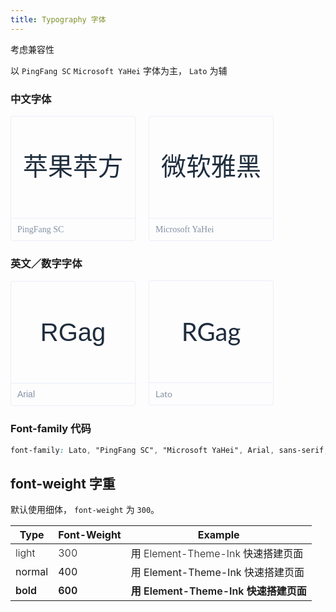 ```yaml
---
title: Typography 字体
---
```


<style lang="scss">
  .demo-typo-box {
    height: 200px;
    width: 200px;
    position: relative;
    border: 1px solid #eaeefb;
    font-size: 40px;
    color: #1f2d3d;
    text-align: center;
    line-height: 162px;
    padding-bottom: 36px;
    box-sizing: border-box;
    display: inline-block;
    margin-right: 17px;
    border-radius: 4px;

    .name {
      position: absolute;
      bottom: 0;
      width: 100%;
      height: 35px;
      border-top: 1px solid #eaeefb;
      font-size: 14px;
      color: #8492a6;
      line-height: 35px;
      text-align: left;
      text-indent: 10px;
    }
  }
  .typo-PingFang {
    font-family: 'PingFang SC';
  }
  .typo-Microsoft {
    font-family: 'Microsoft YaHei';
  }
  /* 英文 */
  .typo-Arial {
    font-family: 'Arial';
  }
  .typo-Lato {
    font-family: 'Lato';
  }
  .typo-weight-bold {
    font-weight: 600;
  }
  .typo-weight-normal {
    font-weight: 400;
  }
  .typo-weight-light {
    font-weight: 300;
  }
</style>

考虑兼容性

以 `PingFang SC` `Microsoft YaHei` 字体为主， `Lato` 为辅

### 中文字体

<div class="demo-typo-box typo-PingFang">
  苹果苹方
  <div class="name">PingFang SC</div>
</div>
<div class="demo-typo-box typo-Microsoft">
  微软雅黑
  <div class="name">Microsoft YaHei</div>
</div>

### 英文／数字字体

<div class="demo-typo-box typo-Arial">
  RGag
  <div class="name">Arial</div>
</div>
<div class="demo-typo-box typo-Lato">
  RGag
  <div class="name">Lato</div>
</div>

### Font-family 代码

```css
font-family: Lato, "PingFang SC", "Microsoft YaHei", Arial, sans-serif;
```

## font-weight 字重

默认使用细体， `font-weight` 为 `300`。

<table>
  <thead>
    <tr>
      <th>Type</th>
      <th>Font-Weight</th>
      <th>Example</th>
    </tr>
  </thead>
  <tbody>
    <tr>
      <td class="typo-weight-light">light</td>
      <td class="typo-weight-light">300</td>
      <td class="typo-weight-light">用 Element-Theme-Ink 快速搭建页面</td>
    </tr>
    <tr>
      <td class="typo-weight-normal">normal</td>
      <td class="typo-weight-normal">400</td>
      <td class="typo-weight-normal">用 Element-Theme-Ink 快速搭建页面</td>
    </tr>
    <tr>
      <td class="typo-weight-bold">bold</td>
      <td class="typo-weight-bold">600</td>
      <td class="typo-weight-bold">用 Element-Theme-Ink 快速搭建页面</td>
    </tr>
  </tbody>
</table>

